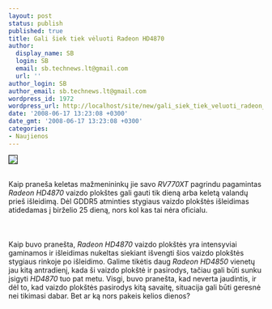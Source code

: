 ```yaml
---
layout: post
status: publish
published: true
title: Gali šiek tiek vėluoti Radeon HD4870
author:
  display_name: SB
  login: SB
  email: sb.technews.lt@gmail.com
  url: ''
author_login: SB
author_email: sb.technews.lt@gmail.com
wordpress_id: 1972
wordpress_url: http://localhost/site/new/gali_siek_tiek_veluoti_radeon_hd4870/
date: '2008-06-17 13:23:08 +0300'
date_gmt: '2008-06-17 13:23:08 +0300'
categories:
- Naujienos
---
```

<div class="imgright"><img src="http://tbn0.google.com/images?q=tbn:qioZZeOoRWQUgM:http://resources.vr-zone.com/newzhunter/RV770/gpu.jpg" border="1"></div>
<p><br>Kaip praneša keletas mažmenininkų jie savo <i>RV770XT</i> pagrindu pagamintas <i>Radeon HD4870</i> vaizdo plokštes gali gauti tik dieną arba keletą valandų prieš išleidimą. Dėl GDDR5 atminties stygiaus vaizdo plokštės išleidimas atidedamas į birželio 25 dieną, nors kol kas tai nėra oficialu.<br />
<br><br />
<br>Kaip buvo pranešta, <i>Radeon HD4870</i> vaizdo plokštės yra intensyviai gaminamos ir išleidimas nukeltas siekiant išvengti šios vaizdo plokštės stygiaus rinkoje po išleidimo. Galime tikėtis daug <i>Radeon HD4850</i> vienetų jau kitą antradienį, kada ši vaizdo plokštė ir pasirodys, tačiau gali būti sunku įsigyti <i>HD4870</i> tuo pat metu. Visgi, buvo pranešta, kad neverta jaudintis, ir dėl to, kad vaizdo plokštės pasirodys kitą savaitę, situacija gali būti geresnė nei tikimasi dabar. Bet ar ką nors pakeis kelios dienos?<br />
<br><br />
<br><br />
<br><br />
<br></p>
